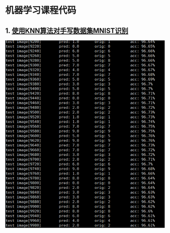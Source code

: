 # 机器学习课程代码

## 1. [使用KNN算法对手写数据集MNIST识别](https://github.com/zippermonkey/MachineLearning/tree/master/knn)
![acc](https://github.com/zippermonkey/MachineLearning/blob/master/knn/acc.png?raw=true)

